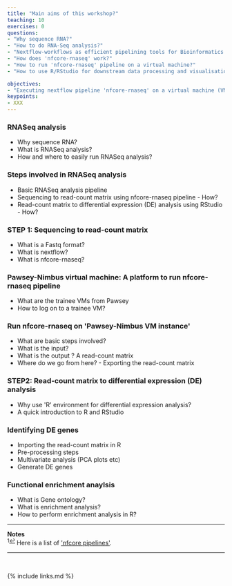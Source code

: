 ```yaml
---
title: "Main aims of this workshop?"
teaching: 10
exercises: 0
questions:
- "Why sequence RNA?"
- "How to do RNA-Seq analysis?"
- "Nextflow-workflows as efficient pipelining tools for Bioinformatics tasks?"
- "How does 'nfcore-rnaseq' work?"
- "How to run 'nfcore-rnaseq' pipeline on a virtual machine?"
- "How to use R/RStudio for downstream data processing and visualisation?" 

objectives:
- "Executing nextflow pipeline 'nfcore-rnaseq' on a virtual machine (VM) instance"
keypoints:
- XXX
---
```


### RNASeq analysis
- Why sequence RNA?
- What is RNASeq analysis?
- How and where to easily run RNASeq analysis?

### Steps involved in RNASeq analysis
- Basic RNASeq analysis pipeline 
- Sequencing to read-count matrix using nfcore-rnaseq pipeline - How? 
- Read-count matrix to differential expression (DE) analysis using RStudio - How?

### STEP 1: Sequencing to read-count matrix
- What is a Fastq format?
- What is nextflow?
- What is nfcore-rnaseq?

### Pawsey-Nimbus virtual machine: A platform to run nfcore-rnaseq pipeline 
- What are the trainee VMs from Pawsey
- How to log on to a trainee VM?
 
### Run nfcore-rnaseq on 'Pawsey-Nimbus VM instance'
- What are basic steps involved?
- What is the input?
- What is the output ? A read-count matrix
- Where do we go from here? - Exporting the read-count matrix

### STEP2: Read-count matrix to differential expression (DE) analysis
- Why use 'R'  environment for differential expression analysis?
- A quick introduction to R and RStudio

### Identifying DE genes
- Importing the read-count matrix in R
- Pre-processing steps
- Multivariate analysis (PCA plots etc)
- Generate DE genes

### Functional enrichment anaylsis
- What is Gene ontology?
- What is enrichment analysis?
- How to perform enrichment analysis in R? 

___
**Notes**   
<sup id="f1">1[↩](#a1)</sup> Here is a list of ['nfcore pipelines'](https://nf-co.re/pipelines/).

___
<br>



{% include links.md %}
